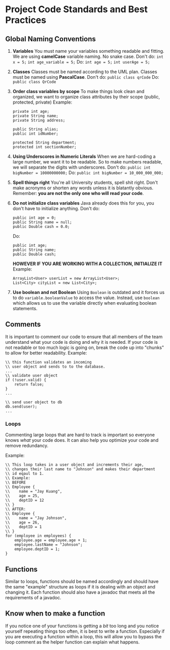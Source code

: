 # Project Code Standards and Best Practices 

## Global Naming Conventions

1. **Variables**
    You must name your variables something readable and fitting.
    We are using **camelCase** variable naming. No snake case.
    Don't do:
        ```int x = 5;```
        ```int age_variable = 5;```
    Do:
        ```int age = 5;```
       ```int userAge = 5;```

2. **Classes**
    Classes must be named according to the UML plan. Classes must be named using **PascalCase**.
    Don't do:
        ```public class qrCode```
    Do:
        ```public class QrCode```
3. **Order class variables by scope**
    To make things look clean and organized, we want to organize class attributes by their scope (public, protected, private)
    Example:
    ```
    private int age;
    private String name;
    private String address;
    
    public String alias;
    public int idNumber;

    protected String department;
    protected int sectionNumber;
    ```

4. **Using Underscores in Numeric Literals**
    When we are hard-coding a large number, we want it to be readable. So to make numbers readable, we will separate the digits with underscores.
    Don't do:
    ```public int bigNumber = 10000000000;```
    Do:
    ```public int bigNumber = 10_000_000_000;```

5. **Spell things right**
    You're all University students, spell shit right. Don't make acronyms or shorten any words unless it is blatantly obvious. Remember: **you are not the only one who will read your code**.

6. **Do not initialize class variables**
    Java already does this for you, you don't have to initialize anything.
    Don't do:
    ```
    public int age = 0;
    public String name = null;
    public Double cash = 0.0;
    ```
    Do:
    ```
    public int age;
    public String name;
    public Double cash;
    ```
    **HOWEVER IF YOU ARE WORKING WITH A COLLECTION, INITIALIZE IT**
    Example:
    ```
    ArrayList<User> userList = new ArrayList<User>;
    List<City> cityList = new List<City>;
    ```
7. **Use boolean and not Boolean**
    Using ```Boolean``` is outdated and it forces us to do ```variable.booleanValue``` to access the value. Instead, use ```boolean``` which allows us to use the variable directly when evaluating boolean statements.

## Comments
It is important to comment our code to ensure that all members of the team understand what your code is doing and why it is needed.
If your code is not readable or too much logic is going on, break the code up into "chunks" to allow for better readability.
Example:
```
\\ this function validates an incoming 
\\ user object and sends to to the database.
...
\\ validate user object
if (!user.valid) {
    return false;
}
...

\\ send user object to db
db.send(user);
...
```

### Loops
Commenting large loops that are hard to track is important so everyone knows *what* your code does. It can also help you optimize your code and remove redundancy.

Example:
```
\\ This loop takes in a user object and increments their age, 
\\ changes their last name to "Johnson" and makes their department
\\ id eqaul to 1.
\\ Example:
\\ BEFORE
\\ Employee {
\\    name = "Jay Kuang",
\\    age = 25,
\\    deptID = 12
\\ }
\\ AFTER:
\\ Employee {
\\    name = "Jay Johnson",
\\    age = 26,
\\    deptID = 1
\\ }
for (employee in employees) {
    employee.age = employee.age + 1;
    employee.lastName = "Johnson";
    employee.deptID = 1;
}
```
## Functions
Similar to loops, functions should be named accordingly and should have the same "example" structure as loops if it is dealing with an object and changing it. Each function should also have a javadoc that meets all the requirements of a javadoc.

## Know when to make a function
If you notice one of your functions is getting a *bit* too long and you notice yourself repeating things too often, it is best to write a function. Especially if you are executing a function within a loop, this will allow you to bypass the loop comment as the helper function can explain what happens.

